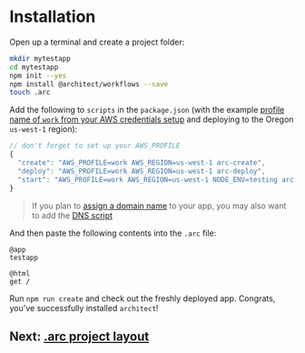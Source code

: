 # Installation

Open up a terminal and create a project folder:

```bash
mkdir mytestapp
cd mytestapp
npm init --yes
npm install @architect/workflows --save
touch .arc
```

Add the following to `scripts` in the `package.json` (with the example [profile name of `work` from your AWS credentials setup](/quickstart) and deploying to the Oregon `us-west-1` region):

```javascript
// don't forget to set up your AWS_PROFILE
{
  "create": "AWS_PROFILE=work AWS_REGION=us-west-1 arc-create",
  "deploy": "AWS_PROFILE=work AWS_REGION=us-west-1 arc-deploy",
  "start": "AWS_PROFILE=work AWS_REGION=us-west-1 NODE_ENV=testing arc-sandbox"
}
```

> If you plan to [assign a domain name](/guides/custom-dns) to your app, you may also want to add the [DNS script](/reference/arc-dns)

And then paste the following contents into the `.arc` file:

```arc
@app
testapp

@html
get /
```

Run `npm run create` and check out the freshly deployed app. Congrats, you've successfully installed `architect`!

## Next: [.arc project layout](/quickstart/arc-project-layout)
